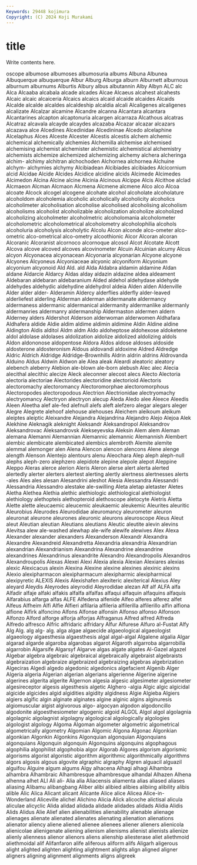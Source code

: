 ```yaml
---
Keywords: 29448 kojimura
Copyright: (C) 2024 Koji Murakami
---
```


# title

Write contents here.



oscope albumose albumoses albumosuria
albums Albuna Albunea Albuquerque albuquerque Albur Alburg Alburga alburn Alburnett
alburnous alburnum alburnums Alburtis Albury albus albutannin Alby Albyn ALC
alc Alca Alcaaba alcabala alcade alcades Alcae Alcaeus alcahest alcahests
Alcaic alcaic alcaiceria Alcaics alcaics alcaid alcaide alcaides Alcaids Alcalde
alcalde alcaldes alcaldeship alcaldia alcali Alcaligenes alcaligenes alcalizate Alcalzar alcamine
Alcandre alcanna Alcantara alcantara Alcantarines alcapton alcaptonuria alcargen alcarraza Alcathous
alcatras Alcatraz alcavala alcayde alcaydes alcazaba Alcazar alcazar alcazars alcazava
alce Alcedines Alcedinidae Alcedininae Alcedo alcelaphine Alcelaphus Alces Alceste Alcester
Alcestis alcestis alchem alchemic alchemical alchemically alchemies Alchemilla alchemise alchemised
alchemising alchemist alchemister alchemistic alchemistical alchemistry alchemists alchemize alchemized alchemizing
alchemy alchera alcheringa alchim- alchimy alchitran alchochoden Alchornea alchornea Alchuine
alchym- alchymies alchymy Alcibiadean Alcibiades alcibiades Alcicornium alcid Alcidae Alcide
Alcides Alcidice alcidine alcids Alcimede Alcimedes Alcimedon Alcina Alcine alcine
Alcinia Alcinous Alcippe Alcis Alcithoe alclad Alcmaeon Alcman Alcmaon Alcmena
Alcmene alcmene Alco alco Alcoa alcoate Alcock alcogel alcogene alcohate
alcohol alcoholate alcoholature alcoholdom alcoholemia alcoholic alcoholically alcoholicity alcoholics alcoholimeter
alcoholisation alcoholise alcoholised alcoholising alcoholism alcoholisms alcoholist alcoholizable alcoholization alcoholize
alcoholized alcoholizing alcoholmeter alcoholmetric alcoholomania alcoholometer alcoholometric alcoholometrical alcoholometry alcoholophilia
alcohols alcoholuria alcoholysis alcoholytic Alcolu Alcon alconde alco-ometer alco-ometric alco-ometrical
alco-ometry alcoothionic Alcor Alcoran alcoran Alcoranic Alcoranist alcornoco alcornoque alcosol
Alcot Alcotate Alcott Alcova alcove alcoved alcoves alcovinometer Alcuin Alcuinian
alcumy Alcus alcyon Alcyonacea alcyonacean Alcyonaria alcyonarian Alcyone alcyone Alcyones
Alcyoneus Alcyoniaceae alcyonic alcyoniform Alcyonium alcyonium alcyonoid Ald Ald. ald
Alda Aldabra aldamin aldamine Aldan aldane Aldarcie Aldarcy Aldas alday
aldazin aldazine aldea aldeament Aldebaran aldebaran aldebaranium Alded aldehol aldehydase
aldehyde aldehydes aldehydic aldehydine aldehydrol aldeia Alden alden Aldenville Alder
alder alder- Alderamin Aldercy alderflies alderfly alder-leaved alderliefest alderling Alderman
alderman aldermanate aldermancy aldermaness aldermanic aldermanical aldermanity aldermanlike aldermanly aldermanries
aldermanry aldermanship Aldermaston aldermen aldern Alderney alders Aldershot Alderson alderwoman
alderwomen Aldhafara Aldhafera aldide Aldie aldim aldime aldimin aldimine Aldin
Aldine aldine Aldington Aldis alditol Aldm aldm Aldo aldoheptose aldohexose
aldoketene aldol aldolase aldolases aldolization aldolize aldolized aldolizing aldols Aldon
aldononose aldopentose Aldora Aldos aldose aldoses aldoside aldosterone aldosteronism Aldous
aldovandi aldoxime Aldred Aldredge Aldric Aldrich Aldridge Aldridge-Brownhills Aldrin aldrin
aldrins Aldrovanda Alduino Aldus Aldwin Aldwon ale Alea aleak Aleardi
aleatoric aleatory alebench aleberry Alebion ale-blown ale-born alebush Alec alec
Alecia alecithal alecithic alecize Aleck aleconner alecost alecs Alecto Alectoria
alectoria alectoriae Alectorides alectoridine alectorioid Alectoris alectoromachy alectoromancy Alectoromorphae alectoromorphous
Alectoropodes alectoropodous Alectrion Alectrionidae alectryomachy alectryomancy Alectryon alectryon alecup Aleda
Aledo alee Aleece Aleedis Aleen Aleetha alef ale-fed alefnull alefs
aleft alefzero alegar alegars aleger Alegre Alegrete alehoof alehouse alehouses
Aleichem aleikoum aleikum aleiptes aleiptic Aleixandre Alejandra Alejandrina Alejandro Alejo
Alejoa Alek Alekhine Aleknagik aleknight Aleksandr Aleksandropol Aleksandrov Aleksandrovac Aleksandrovsk
Alekseyevska Aleksin Alem alem Aleman alemana Alemanni Alemannian Alemannic alemannic
Alemannish Alembert alembic alembicate alembicated alembics alembroth Alemite alemite alemmal
alemonger alen Alena Alencon alencon alencons Alene alenge alength Alenson
Alentejo alentours alenu Aleochara Alep aleph aleph-null alephs aleph-zero alephzero
alepidote alepine alepole alepot Aleppine Aleppo Aleras alerce alerion Aleris
Aleron alerse alert alerta alerted alertedly alerter alerters alertest alerting
alertly alertness alertnesses alerts -ales Ales ales alesan Alesandrini aleshot
Alesia Alessandra Alessandri Alessandria Alessandro alestake ale-swilling Aleta aletap aletaster
Aletes Aletha Alethea Alethia alethic alethiologic alethiological alethiologist alethiology alethopteis
alethopteroid alethoscope aletocyte Aletris Aletta Alette alette aleucaemic aleucemic aleukaemic
aleukemic Aleurites aleuritic Aleurobius Aleurodes Aleurodidae aleuromancy aleurometer aleuron aleuronat
aleurone aleurones aleuronic aleurons aleuroscope Aleus Aleut aleut Aleutian aleutian
Aleutians aleutians Aleutic aleutite alevin alevins Alevitsa alew ale-washed alewhap
ale-wife alewife alewives Alex Alexa Alexander alexander alexanders Alexanderson Alexandr
Alexandra Alexandre Alexandreid Alexandretta Alexandria alexandria Alexandrian alexandrian Alexandrianism Alexandrina
Alexandrine alexandrine alexandrines Alexandrinus alexandrite Alexandro Alexandropolis Alexandros Alexandroupolis Alexas
Alexei Alexi Alexia alexia Alexian Alexiares alexias alexic Alexicacus alexin
Alexina Alexine alexine alexines alexinic alexins Alexio alexipharmacon alexipharmacum alexipharmic
alexipharmical alexipyretic ALEXIS Alexis Alexishafen alexiteric alexiterical Alexius Aley aleyard
Aleydis Aleyrodes aleyrodid Aleyrodidae alezan Alf alf ALFA alfa Alfadir
alfaje alfaki alfakis alfalfa alfalfas alfaqui alfaquin alfaquins alfaquis Alfarabius
alfarga alfas ALFE Alfedena alfenide Alfeo alferes alferez alfet Alfeus
Alfheim Alfi Alfie Alfieri alfilaria alfileria alfilerilla alfilerillo alfin alfiona
alfione Alfirk alfoncino Alfons Alfonse alfonsin Alfonso alfonso Alfonson Alfonzo
Alford alforge alforja alforjas Alfraganus Alfred alfred Alfreda Alfredo alfresco
Alfric alfridaric alfridary Alfur Alfurese Alfuro al-Fustat Alfy Alg Alg.
alg alg- alg. alga algae algaecide algaeological algaeologist algaeology algaesthesia
algaesthesis algal algal-algal Algalene algalia Algar algarad algarde algaroba algarobas
algarot Algaroth algarroba algarrobilla algarrobin Algarsife Algarsyf Algarve algas algate
algates Al-Gazel algazel Algebar algebra algebraic algebraical algebraically algebraist algebraists
algebraization algebraize algebraized algebraizing algebras algebrization Algeciras Algedi algedo algedonic
algedonics algefacient Algenib Alger Algeria algeria Algerian algerian algerians algerienne
Algerine algerine algerines algerita algerite Algernon algesia algesic algesimeter algesiometer
algesireceptor algesis algesthesis algetic Alghero -algia Algic algic algicidal algicide
algicides algid algidities algidity algidness Algie Algieba Algiers algiers algific
algin alginate alginates algine alginic algins alginuresis algiomuscular algist algivorous
algo- algocyan algodon algodoncillo algodonite algoesthesiometer algogenic algoid ALGOL Algol
algol algolagnia algolagnic algolagnist algolagny algological algologically algologies algologist algology
Algoma Algoman algometer algometric algometrical algometrically algometry Algomian Algomic Algona
Algonac Algonkian algonkian Algonkin Algonkins Algonquian algonquian Algonquians algonquians Algonquin
algonquin Algonquins algonquins algophagous algophilia algophilist algophobia algor Algorab Algores
algorism algorismic algorisms algorist algoristic algorithm algorithmic algorithmically algorithms algors
algosis algous algovite algraphic algraphy Algren alguacil alguazil alguifou Alguire
algum algums Algy alhacena Alhagi alhagi Alhambra alhambra Alhambraic Alhambresque
alhambresque alhandal Alhazen Alhena alhenna alhet ALI Ali ali- Alia
alia Aliacensis aliamenta alias aliased aliases aliasing Alibamu alibangbang Aliber
alibi alibied alibies alibiing alibility alibis alible Alic Alica Alicant
alicant Alicante Alice alice Alicea Alice-in-Wonderland Aliceville alichel Alichino Alicia
Alick alicoche alictisal alicula aliculae alicyclic Alida alidad alidada alidade
alidades alidads Alidia Alidis Alids Alidus Alie Alief alien alienabilities
alienability alienable alienage alienages alienate alienated alienates alienating alienation alienations
alienator aliency aliene aliened alienee alienees aliener alieners alienicola alienicolae
alienigenate aliening alienism alienisms alienist alienists alienize alienly alienness alienor
alienors aliens alienship aliesterase aliet aliethmoid aliethmoidal alif Alifanfaron alife
aliferous aliform alifs Aligarh aligerous alight alighted alighten alighting alightment
alights align aligned aligner aligners aligning alignment alignments aligns aligreek
